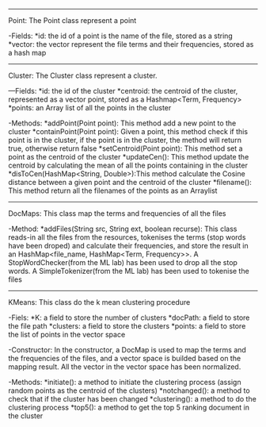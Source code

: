 
***************************************************
Point: The Point class represent a point

-Fields:
*id: the id of a point is the name of the file, stored as a string
*vector: the vector represent the file terms and their frequencies, stored as a hash map

***************************************************
Cluster: The Cluster class represent a cluster.

—Fields: 
*id: the id of the cluster
*centroid: the centroid of the cluster, represented as a vector point, stored as a Hashmap<Term, Frequency>
*points: an Array list of all the points in the cluster

-Methods:
*addPoint(Point point): This method add a new point to the cluster
*containPoint(Point point): Given a point, this method check if this point is in the cluster, if the point is in the cluster, the method will return true, otherwise return false
*setCentroid(Point point): This method set a point as the centroid of the cluster
*updateCen(): This method update the centroid by calculating the mean of all the points containing in the cluster  
*disToCen(HashMap<String, Double>):This method calculate the Cosine distance between a given point and the centroid of the cluster
*filename(): This method return all the filenames of the points as an Arraylist

***************************************************
DocMaps: This class map the terms and frequencies of all the files

-Method:
*addFiles(String src, String ext, boolean recurse): This class reads-in all the files from the resources, tokenises the terms (stop words have been droped) and calculate their frequencies, and store the result in an HashMap<file_name, HashMap<Term, Frequency>>.
A StopWordChecker(from the ML lab) has been used to drop all the stop words.
A SimpleTokenizer(from the ML lab) has been used to tokenise the files

***************************************************
KMeans: This class do the k mean clustering procedure

-Fiels:
*K: a field to store the number of clusters
*docPath: a field to store the file path
*clusters: a field to store the clusters
*points: a field to store the list of points in the vector space 

-Constructor:
In the constructor, a DocMap is used to map the terms and the frequencies of the files, and a vector space is builded based on the mapping result. All the vector in the vector space has been normalized. 

-Methods: 
*initiate(): a method to initiate the clustering process (assign random points as the centroid of the clusters)
*notchanged(): a method to check that if the cluster has been changed
*clustering(): a method to do the clustering process
*top5(): a method to get the top 5 ranking document in the cluster


 